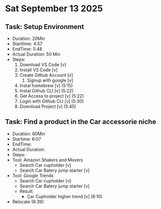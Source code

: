 # Sat September 13 2025
## Task: Setup Environment 
   - Duration: 20Min
   - Starttime: 4:57
   - EndTime: 5:48
   - Actual Duration: 50 Min
   - Steps:
     1. Download VS Code [v]
     2. Install VS Code [v]
     3. Create Github Account [v]
        1. Signup with google [v]
     4. Instal homebrew [v] (5:15)
     5. Instal Github CLI [v] (5:22)
     6. Get Access to project [v] (5:22)
     7. Login with Github CLI [v] (5:30)
     8. Download Project [v] (5:45)

## Task: Find a product in the Car accessorie niche
   - Duration: 60Min
   - Startime: 6:07
   - EndTime: 
   - Actual Duration: 
   - Steps: 
   - Tool: Amazon Shakers and Movers
     - Search Car cupholder [v]
     - Search Car Batery jump starter [v]
   - Tool: Google Trends
     - Search Car cupholder [v]
     - Search Car Batery jump starter [v]
     - Result:
       - Car Cupholder higher trend [v] (6:10)
   - Relocate (6:39)



